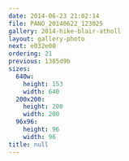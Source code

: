 ```yaml
---
date: 2014-06-23 21:02:14
file: PANO_20140622_123025
gallery: 2014-hike-blair-atholl
layout: gallery-photo
next: e032e00
ordering: 21
previous: 1385d9b
sizes:
  640w:
    height: 153
    width: 640
  200x200:
    height: 200
    width: 200
  96x96:
    height: 96
    width: 96
title: null
---
```

